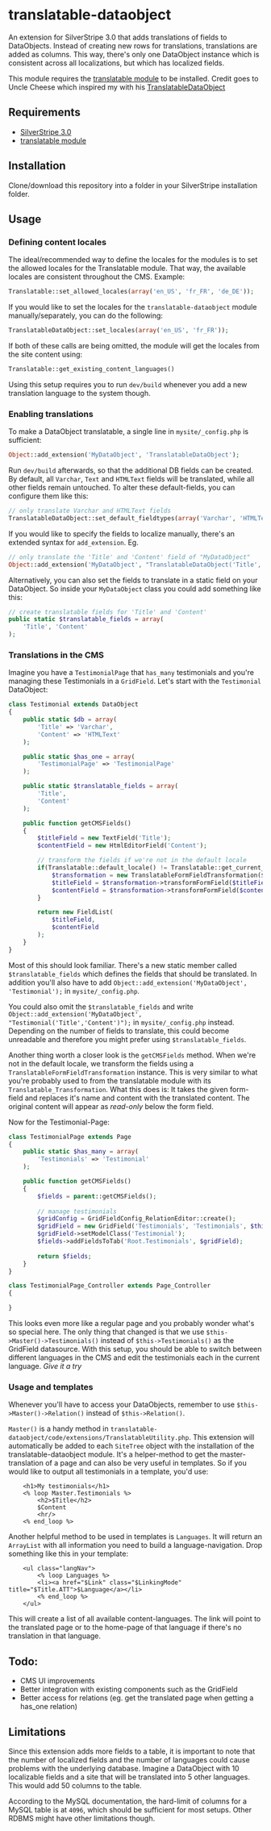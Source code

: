 translatable-dataobject
============

An extension for SilverStripe 3.0 that adds translations of fields to DataObjects.
Instead of creating new rows for translations, translations are added as columns. This way, there's only one
DataObject instance which is consistent across all localizations, but which has localized fields.

This module requires the [translatable module](https://github.com/silverstripe/silverstripe-translatable) to be installed.
Credit goes to Uncle Cheese which inspired my with his [TranslatableDataObject](http://www.leftandmain.com/silverstripe-tips/2012/04/03/translatabledataobject-insanely-simple-translation/)


Requirements
------------

 - [SilverStripe 3.0](http://www.silverstripe.org/stable-download/)
 - [translatable module](https://github.com/silverstripe/silverstripe-translatable)


Installation
------------

Clone/download this repository into a folder in your SilverStripe installation folder.


Usage
------------

### Defining content locales

The ideal/recommended way to define the locales for the modules is to set the allowed locales for the Translatable module.
That way, the available locales are consistent throughout the CMS.
Example:

```php
Translatable::set_allowed_locales(array('en_US', 'fr_FR', 'de_DE'));
```

If you would like to set the locales for the `translatable-dataobject` module manually/separately, you can do the following:

```php
TranslatableDataObject::set_locales(array('en_US', 'fr_FR'));
```

If both of these calls are being omitted, the module will get the locales from the site content using:

```php
Translatable::get_existing_content_languages()
```

Using this setup requires you to run `dev/build` whenever you add a new translation language to the system though.

### Enabling translations

To make a DataObject translatable, a single line in `mysite/_config.php` is sufficient:

```php
Object::add_extension('MyDataObject', 'TranslatableDataObject');
```

Run `dev/build` afterwards, so that the additional DB fields can be created.
By default, all `Varchar`, `Text` and `HTMLText` fields will be translated, while all other fields remain untouched.
To alter these default-fields, you can configure them like this:

```php
// only translate Varchar and HTMLText fields
TranslatableDataObject::set_default_fieldtypes(array('Varchar', 'HTMLText'));
```

If you would like to specify the fields to localize manually, there's an extended syntax for `add_extension`. Eg.

```php
// only translate the 'Title' and 'Content' field of "MyDataObject"
Object::add_extension('MyDataObject', "TranslatableDataObject('Title','Content')");
```

Alternatively, you can also set the fields to translate in a static field on your DataObject. So inside your `MyDataObject` 
class you could add something like this:

```php
// create translatable fields for 'Title' and 'Content'
public static $translatable_fields = array(
    'Title', 'Content'
);
```

### Translations in the CMS

Imagine you have a `TestimonialPage` that `has_many` testimonials and you're managing these Testimonials in a `GridField`.
Let's start with the `Testimonial` DataObject:

```php
class Testimonial extends DataObject
{
    public static $db = array(
        'Title' => 'Varchar',
        'Content' => 'HTMLText'
    );

    public static $has_one = array(
        'TestimonialPage' => 'TestimonialPage'
    );

    public static $translatable_fields = array(
        'Title',
        'Content'
    );

    public function getCMSFields()
    {
        $titleField = new TextField('Title');
        $contentField = new HtmlEditorField('Content');

        // transform the fields if we're not in the default locale
        if(Translatable::default_locale() != Translatable::get_current_locale()) {
            $transformation = new TranslatableFormFieldTransformation($this);
            $titleField = $transformation->transformFormField($titleField);
            $contentField = $transformation->transformFormField($contentField);
        }

        return new FieldList(
            $titleField,
            $contentField
        );
    }
}
```

Most of this should look familiar. There's a new static member called `$translatable_fields` which defines the fields that should be translated. In addition you'll also have to add `Object::add_extension('MyDataObject', 'Testimonial');` in `mysite/_config.php`. 

You could also omit the `$translatable_fields` and write `Object::add_extension('MyDataObject', "Testimonial('Title','Content')");` in `mysite/_config.php` instead. Depending on the number of fields to translate, this could become unreadable and therefore you might prefer using `$translatable_fields`.

Another thing worth a closer look is the `getCMSFields` method. When we're not in the default locale, we transform the fields using a `TranslatableFormFieldTransformation` instance. This is very similar to what you're probably used to from the translatable module with its `Translatable_Transformation`. What this does is: It takes the given form-field and replaces it's name and content with the translated content. The original content will appear as *read-only* below the form field.

Now for the Testimonial-Page:

```php
class TestimonialPage extends Page
{
    public static $has_many = array(
        'Testimonials' => 'Testimonial' 
    );

    public function getCMSFields()
    {
        $fields = parent::getCMSFields();
    
        // manage testimonials
        $gridConfig = GridFieldConfig_RelationEditor::create();
        $gridField = new GridField('Testimonials', 'Testimonials', $this->Master()->Testimonials(), $gridConfig);
        $gridField->setModelClass('Testimonial');
        $fields->addFieldsToTab('Root.Testimonials', $gridField);
    
        return $fields;
    }
}

class TestimonialPage_Controller extends Page_Controller
{

}
```
    
This looks even more like a regular page and you probably wonder what's so special here. The only thing that changed is that we use `$this->Master()->Testimonials()` instead of `$this->Testimonials()` as the GridField datasource. With this setup, you should be able to switch between different languages in the CMS and edit the testimonials each in the current language. *Give it a try*

### Usage and templates

Whenever you'll have to access your DataObjects, remember to use `$this->Master()->Relation()` instead of `$this->Relation()`.

`Master()` is a handy method in `translatable-dataobject/code/extensions/TranslatableUtility.php`. This extension will automatically be added to each `SiteTree` object with the installation of the translatable-dataobject module. It's a helper-method to get the master-translation of a page and can also be very useful in templates. So if you would like to output all testimonials in a template, you'd use:

```html+smarty
    <h1>My testimonials</h1>
    <% loop Master.Testimonials %>
        <h2>$Title</h2>
        $Content
        <hr/>
    <% end_loop %>
```

Another helpful method to be used in templates is `Languages`. It will return an `ArrayList` with all information you need to build a language-navigation. Drop something like this in your template:

```html+smarty
    <ul class="langNav">
        <% loop Languages %>
        <li><a href="$Link" class="$LinkingMode" title="$Title.ATT">$Language</a></li>
        <% end_loop %>
    </ul>
```
 
This will create a list of all available content-languages. The link will point to the translated page or to the home-page of that language if there's no translation in that language.

Todo:
------------

 - CMS UI improvements
 - Better integration with existing components such as the GridField
 - Better access for relations (eg. get the translated page when getting a has_one relation)

Limitations
------------

Since this extension adds more fields to a table, it is important to note that the number of localized fields and
the number of languages could cause problems with the underlying database. Imagine a DataObject with 10 localizable fields
and a site that will be translated into 5 other languages. This would add 50 columns to the table.

According to the MySQL documentation, the hard-limit of columns for a MySQL table is at `4096`, which should be sufficient 
for most setups. Other RDBMS might have other limitations though.